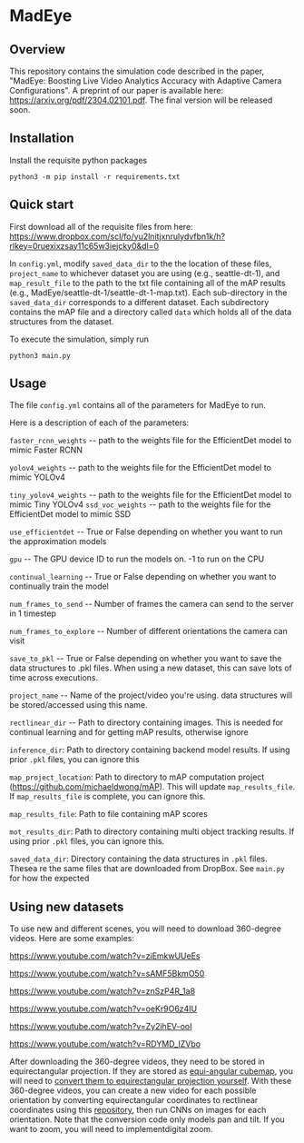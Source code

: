 # MadEye

## Overview

This repository contains the simulation code described in the paper, "MadEye: Boosting Live Video Analytics Accuracy with Adaptive Camera Configurations". A preprint of our paper is available here: https://arxiv.org/pdf/2304.02101.pdf. The final version will be released soon.

## Installation

Install the requisite python packages

```python3 -m pip install -r requirements.txt```



## Quick start


First download all of the requisite files from here: https://www.dropbox.com/scl/fo/yu2lnitjxnrulydvfbn1k/h?rlkey=0ruexixzsay11c65w3iejcky0&dl=0

In ```config.yml```, modify ```saved_data_dir``` to the the location of these files, ```project_name``` to whichever dataset you are using (e.g., seattle-dt-1), and ```map_result_file```  to the path to the txt file containing all of the mAP results (e.g., MadEye/seattle-dt-1/seattle-dt-1-map.txt). Each sub-directory in the ```saved_data_dir``` corresponds to a different dataset.  Each subdirectory contains the mAP file and a directory called ```data``` which holds all of the data structures from the dataset.


To execute the simulation, simply run

```python3 main.py```




## Usage


The file ```config.yml``` contains all of the parameters for MadEye to run.


Here is a description of each of the parameters:

```faster_rcnn_weights``` -- path to the weights file for the EfficientDet model to mimic Faster RCNN

```yolov4_weights``` -- path to the weights file for the EfficientDet model to mimic YOLOv4

```tiny_yolov4_weights``` -- path to the weights file for the EfficientDet model to mimic Tiny YOLOv4
```ssd_voc_weights``` -- path to the weights file for the EfficientDet model to mimic SSD

```use_efficientdet``` -- True or False depending on whether you want to run the approximation models

```gpu``` -- The GPU device ID to run the models on. -1 to run on the CPU

```continual_learning``` -- True or False depending on whether you want to continually train the model

```num_frames_to_send``` -- Number of frames the camera can send to the server in 1 timestep

```num_frames_to_explore``` -- Number of different orientations the camera can visit

```save_to_pkl``` -- True or False depending on whether you want to save the data structures to .pkl files. When using a new dataset, this can save lots of time across executions.

```project_name``` -- Name of the project/video you're using. data structures will be stored/accessed using this name.

```rectlinear_dir``` -- Path to directory containing images. This is needed for continual learning and for getting mAP results, otherwise ignore

```inference_dir```: Path to directory containing backend model results. If using prior ```.pkl``` files, you can ignore this

```map_project_location```: Path to directory to mAP computation project (https://github.com/michaeldwong/mAP). This will update ```map_results_file```. If ```map_results_file``` is complete, you can ignore this.

```map_results_file```: Path to file containing mAP scores

```mot_results_dir```: Path to directory containing multi object tracking results. If using prior ```.pkl``` files, you can ignore this.

```saved_data_dir```: Directory containing the data structures in ```.pkl``` files. Thesea re the same files that are downloaded from DropBox. See ```main.py``` for how the expected 




## Using new datasets


To use new and different scenes, you will need to download 360-degree videos. Here are some examples:


https://www.youtube.com/watch?v=ziEmkwUUeEs

https://www.youtube.com/watch?v=sAMF5BkmO50

https://www.youtube.com/watch?v=znSzP4R_1a8

https://www.youtube.com/watch?v=oeKr9O6z4IU

https://www.youtube.com/watch?v=Zy2ihEV-ooI

https://www.youtube.com/watch?v=RDYMD_IZVbo



After downloading the 360-degree videos, they need to be stored in equirectangular projection. If they are stored as [equi-angular cubemap](https://blog.google/products/google-ar-vr/bringing-pixels-front-and-center-vr-video/), you will need to [convert them to equirectangular projection yourself](https://paulbourke.net/panorama/youtubeformat/).
With these 360-degree videos, you can create a new video for each possible orientation by converting equirectangular coordinates to rectlinear coordinates using this [repository](https://github.com/michaeldwong/equirectangular-to-rectlinear/tree/master), then run CNNs on images for each orientation.
Note that the conversion code only models pan and tilt. If you want to zoom, you will need to implementdigital zoom.





